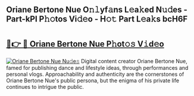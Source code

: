 ## Oriane Bertone Nue O𝚗𝚕yf𝚊ns L𝚎a𝚔ed N𝚞𝚍es - Part-kPI P𝚑𝚘tos Vi𝚍𝚎o - H𝚘𝚝 Part L𝚎a𝚔s bcH6F

# <h2><a href="http://kf7l4yi.oniu.top/?m=Oriane+Bertone+Nue">🔗👉 🔴 Oriane Bertone Nue P𝚑ot𝚘𝚜 V𝚒d𝚎o</a></h2>

[![Oriane Bertone Nue Nu𝚍e𝚜](https://i.imgur.com/0qMVB7G.gif)](http://kf7l4yi.oniu.top/?m=Oriane+Bertone+Nue)
Digital content creator Oriane Bertone Nue, famed for publishing dance and lifestyle ideas, through performances and personal vlogs. Approachability and authenticity are the cornerstones of Oriane Bertone Nue's public persona, but the enigma of his private life continues to intrigue the public.  
